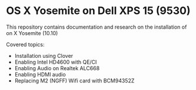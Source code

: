 OS X Yosemite on Dell XPS 15 (9530)
====================================

This repository contains documentation and research on the installation of on X Yosemite (10.10) 

Covered topics:

  * Installation using Clover
  * Enabling Intel HD4600 with QE/CI
  * Enabling Audio on Realtek ALC668
  * Enabling HDMI audio
  * Replacing M2 (NGFF) Wifi card with BCM94352Z
